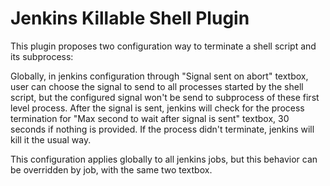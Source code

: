 # Jenkins Killable Shell Plugin

This plugin proposes two configuration way to terminate a shell script and
its subprocess:

Globally, in jenkins configuration through "Signal sent on abort" textbox, user
can choose the signal to send to all processes started by the shell script, but
the configured signal won't be send to subprocess of these first level process.
After the signal is sent, jenkins will check for the process termination for
"Max second to wait after signal is sent" textbox, 30 seconds if nothing is provided.
If the process didn't terminate, jenkins will kill it the usual way.

This configuration applies globally to all jenkins jobs, but this behavior
can be overridden by job, with the same two textbox.
